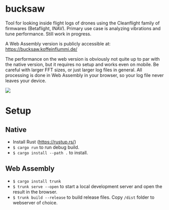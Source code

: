 bucksaw
=======

Tool for looking inside flight logs of drones using the Cleanflight family of firmwares (Betaflight, INAV). Primary use case is analyzing vibrations and tune performance. Still work in progress.

A Web Assembly version is publicly accessible at: https://bucksaw.koffeinflummi.de/

The performance on the web version is obviously not quite up to par with the native version, but it requires no setup and works even on mobile. Be careful with larger FFT sizes, or just larger log files in general. All processing is done in Web Assembly in your browser, so your log file never leaves your device.

![](https://raw.githubusercontent.com/KoffeinFlummi/bucksaw/master/assets/screenshots.png)

# Setup

## Native

- Install Rust (https://rustup.rs/)
- `$ cargo run` to run debug build.
- `$ cargo install --path .` to install.

## Web Assembly

- `$ cargo install trunk`
- `$ trunk serve --open` to start a local development server and open the result in the browser.
- `$ trunk build --release` to build release files. Copy `/dist` folder to webserver of choice.
